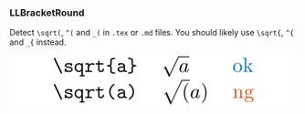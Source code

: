<!-- markdownlint-disable MD041 -->
<!-- detect `\sqrt(`, `^(` and `_(` -->

### LLBracketRound

Detect `\sqrt(`, `^(` and `_(` in `.tex` or `.md` files.
You should likely use `\sqrt{`, `^{` and `_{` instead.

![rules/LLBracketRound](rules/LLBracketRound/LLBracketRound.png)
